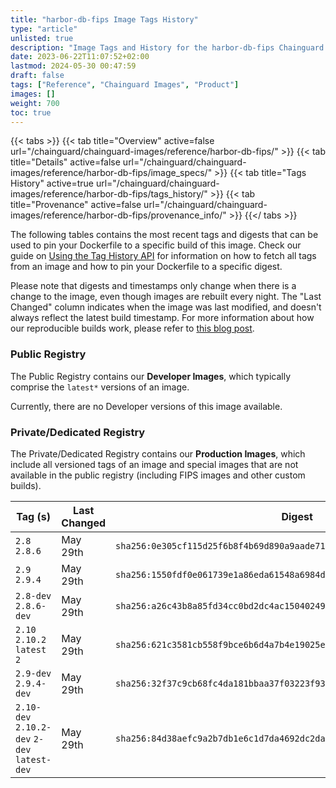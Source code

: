 ```yaml
---
title: "harbor-db-fips Image Tags History"
type: "article"
unlisted: true
description: "Image Tags and History for the harbor-db-fips Chainguard Image"
date: 2023-06-22T11:07:52+02:00
lastmod: 2024-05-30 00:47:59
draft: false
tags: ["Reference", "Chainguard Images", "Product"]
images: []
weight: 700
toc: true
---
```


{{< tabs >}}
{{< tab title="Overview" active=false url="/chainguard/chainguard-images/reference/harbor-db-fips/" >}}
{{< tab title="Details" active=false url="/chainguard/chainguard-images/reference/harbor-db-fips/image_specs/" >}}
{{< tab title="Tags History" active=true url="/chainguard/chainguard-images/reference/harbor-db-fips/tags_history/" >}}
{{< tab title="Provenance" active=false url="/chainguard/chainguard-images/reference/harbor-db-fips/provenance_info/" >}}
{{</ tabs >}}

The following tables contains the most recent tags and digests that can be used to pin your Dockerfile to a specific build of this image. Check our guide on [Using the Tag History API](/chainguard/chainguard-images/using-the-tag-history-api/) for information on how to fetch all tags from an image and how to pin your Dockerfile to a specific digest.

Please note that digests and timestamps only change when there is a change to the image, even though images are rebuilt every night. The "Last Changed" column indicates when the image was last modified, and doesn't always reflect the latest build timestamp. For more information about how our reproducible builds work, please refer to [this blog post](https://www.chainguard.dev/unchained/reproducing-chainguards-reproducible-image-builds).

### Public Registry
The Public Registry contains our **Developer Images**, which typically comprise the `latest*` versions of an image.

Currently, there are no Developer versions of this image available.

### Private/Dedicated Registry
The Private/Dedicated Registry contains our **Production Images**, which include all versioned tags of an image and special images that are not available in the public registry (including FIPS images and other custom builds).

| Tag (s)                                       | Last Changed | Digest                                                                    |
|-----------------------------------------------|--------------|---------------------------------------------------------------------------|
|  `2.8` `2.8.6`                                | May 29th     | `sha256:0e305cf115d25f6b8f4b69d890a9aade71e1892639d7f32a67a6441aee880f34` |
|  `2.9` `2.9.4`                                | May 29th     | `sha256:1550fdf0e061739e1a86eda61548a6984dae1e8d751e8e20459ac40d52f57cdd` |
|  `2.8-dev` `2.8.6-dev`                        | May 29th     | `sha256:a26c43b8a85fd34cc0bd2dc4ac1504024915e76492a17d8cd257456f4cfe5ea8` |
|  `2.10` `2.10.2` `latest` `2`                 | May 29th     | `sha256:621c3581cb558f9bce6b6d4a7b4e19025e3d25823db4f9a647c479537d135a64` |
|  `2.9-dev` `2.9.4-dev`                        | May 29th     | `sha256:32f37c9cb68fc4da181bbaa37f03223f930f2beee08f9d1ac7c1186a9185b5e5` |
|  `2.10-dev` `2.10.2-dev` `2-dev` `latest-dev` | May 29th     | `sha256:84d38aefc9a2b7db1e6c1d7da4692dc2daf015a2372f5a9d17171189a0e3cb93` |

